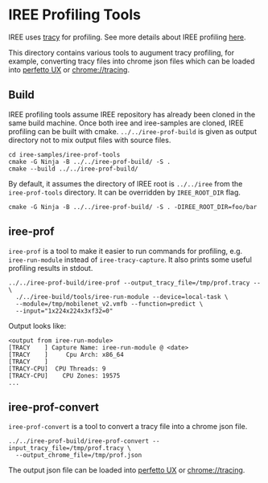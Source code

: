 # IREE Profiling Tools

IREE uses [tracy](http://github.com/wolfpld/tracy) for profiling. See more
details about IREE profiling
[here](https://iree.dev/developers/performance/profiling/).

This directory contains various tools to augument tracy profiling, for example,
converting tracy files into chrome json files which can be loaded into
[perfetto UX](http://ui.perfetto.dev) or [chrome://tracing](chrome://tracing).

## Build

IREE profiling tools assume IREE repository has already been cloned in the same
build machine. Once both iree and iree-samples are cloned, IREE profiling can be
built with cmake. `../../iree-prof-build` is given as output directory not to
mix output files with source files.

```shell
cd iree-samples/iree-prof-tools
cmake -G Ninja -B ../../iree-prof-build/ -S .
cmake --build ../../iree-prof-build/
```

By default, it assumes the directory of IREE root is `../../iree` from the
`iree-prof-tools` directory. It can be overridden by `IREE_ROOT_DIR` flag.

```shell
cmake -G Ninja -B ../../iree-prof-build/ -S . -DIREE_ROOT_DIR=foo/bar
```

## iree-prof

`iree-prof` is a tool to make it easier to run commands for profiling, e.g.
`iree-run-module` instead of `iree-tracy-capture`. It also prints some useful
profiling results in stdout.

```shell
../../iree-prof-build/iree-prof --output_tracy_file=/tmp/prof.tracy -- \
  ./../iree-build/tools/iree-run-module --device=local-task \
  --module=/tmp/mobilenet_v2.vmfb --function=predict \
  --input="1x224x224x3xf32=0"
```

Output looks like:

```
<output from iree-run-module>
[TRACY    ] Capture Name: iree-run-module @ <date>
[TRACY    ]     Cpu Arch: x86_64
[TRACY    ]
[TRACY-CPU]  CPU Threads: 9
[TRACY-CPU]    CPU Zones: 19575
...
```

## iree-prof-convert

`iree-prof-convert` is a tool to convert a tracy file into a chrome json file.

```shell
../../iree-prof-build/iree-prof-convert --input_tracy_file=/tmp/prof.tracy \
  --output_chrome_file=/tmp/prof.json
```

The output json file can be loaded into
[perfetto UX](http://ui.perfetto.dev) or [chrome://tracing](chrome://tracing).
